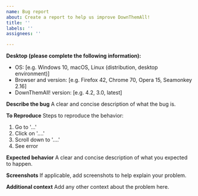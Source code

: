 ```yaml
---
name: Bug report
about: Create a report to help us improve DownThemAll!
title: ''
labels: ''
assignees: ''

---
```


**Desktop (please complete the following information):**
 - OS: [e.g. Windows 10, macOS, Linux (distribution, desktop environment)]
 - Browser and version: [e.g. Firefox 42, Chrome 70, Opera 15, Seamonkey 2.16]
 - DownThemAll! version: [e.g. 4.2, 3.0, latest]

**Describe the bug**
A clear and concise description of what the bug is.

**To Reproduce**
Steps to reproduce the behavior:
1. Go to '...'
2. Click on '....'
3. Scroll down to '....'
4. See error

**Expected behavior**
A clear and concise description of what you expected to happen.

**Screenshots**
If applicable, add screenshots to help explain your problem.


**Additional context**
Add any other context about the problem here.
